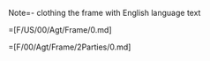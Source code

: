 Note=- clothing the frame with English language text

=[F/US/00/Agt/Frame/0.md] 

=[F/00/Agt/Frame/2Parties/0.md]
